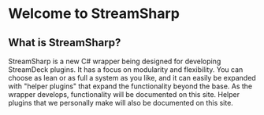 # Welcome to StreamSharp

## What is StreamSharp?
StreamSharp is a new C# wrapper being designed for developing StreamDeck plugins. It has a focus on modularity and flexibility. You can choose as lean or as full a system as you like, and it can easily be expanded with "helper plugins" that expand the functionality beyond the base. As the wrapper develops, functionality will be documented on this site. Helper plugins that we personally make will also be documented on this site.